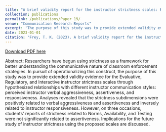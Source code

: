 ```yaml
---
title: "A brief validity report for the instructor strictness scales: Relationships with instructor communication styles"
collection: publications
permalink: /publications/Paper_19/
venue: "Communication Research Reports"
excerpt: 'The purpose of this study was to provide extended validity evidence for the Evaluative, Regulatory, and Interactive instructor strictness scales through hypothesized relationships with different instructor communication styles: perceived instructor verbal aggressiveness, assertiveness, and responsiveness.'
date: 2023-01-01
citation: 'Frey, T. K. (2023). A brief validity report for the instructor strictness scales: Relationships with instructor communication styles. <i>Communication Research Reports, 40</i>(3), 145-155. https://doi.org/10.1080/08824096.2023.2220139'
---
```


[Download PDF here](http://tkodyfrey.github.io/files/StrictnessValidity.pdf)

Abstract: Researchers have begun using strictness as a framework for better understanding the communicative nature of classroom enforcement strategies. In pursuit of operationalizing this construct, the purpose of this study was to provide extended validity evidence for the Evaluative, Regulatory, and Interactive instructor strictness scales through hypothesized relationships with different instructor communication styles: perceived instructor verbal aggressiveness, assertiveness, and responsiveness. Analyses revealed that the strictness subdimensions were positively related to verbal aggressiveness and assertiveness and inversely related to instructor responsiveness. However, on three occasions, students’ reports of strictness related to Norms, Availability, and Testing were not significantly related to assertiveness. Implications for the future study of instructor strictness using the proposed scales are discussed.

